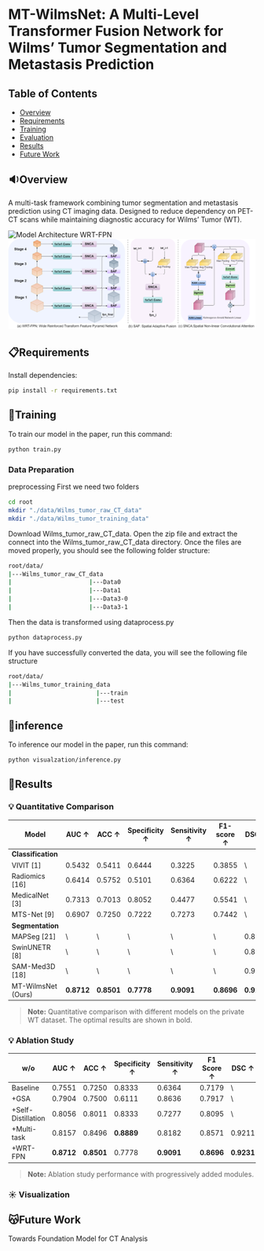 # MT-WilmsNet: A Multi-Level Transformer Fusion Network for Wilms’ Tumor Segmentation and Metastasis Prediction

## Table of Contents
- [Overview](#overview)
- [Requirements](#requirements)
- [Training](#training)
- [Evaluation](#evaluation)
- [Results](#results)
- [Future Work](#future-work)

## :sound:Overview
A multi-task framework combining tumor segmentation and metastasis prediction using CT imaging data. Designed to reduce dependency on PET-CT scans while maintaining diagnostic accuracy for Wilms’ Tumor (WT).

![Model Architecture](main.drawio.png)
WRT-FPN
![Model Architecture](WRT-FPN.drawio.png)

## :clipboard:Requirements
Install dependencies:
```bash
pip install -r requirements.txt
```
## :rainbow:Training
To train our model in the paper, run this command:
```bash
python train.py
```
### Data Preparation
preprocessing
First we need two folders
```bash
cd root
mkdir "./data/Wilms_tumor_raw_CT_data"
mkdir "./data/Wilms_tumor_training_data"
```
Download Wilms_tumor_raw_CT_data. Open the zip file and extract the connect into the Wilms_tumor_raw_CT_data directory. Once the files are moved properly, you should see the following folder structure:
```bash
root/data/
|---Wilms_tumor_raw_CT_data
|                      |---Data0
|                      |---Data1
|                      |---Data3-0
|                      |---Data3-1

```
Then the data is transformed using dataprocess.py
```bash
python dataprocess.py
```
If you have successfully converted the data, you will see the following file structure
```bash
root/data/
|---Wilms_tumor_training_data
|                        |---train
|                        |---test
```
## :star2:inference
To inference our model in the paper, run this command:
```bash
python visualzation/inference.py
```

## :page_with_curl:Results
### 💡 Quantitative Comparison
| Model               | AUC ↑ | ACC ↑ | Specificity ↑ | Sensitivity ↑ | F1-score ↑ | DSC ↑ | JI↑ | ASD ↓ | HD95 ↓ |
|---------------------|-------|-------|---------------|---------------|------------|-------|-----|-------|--------|
| **Classification**  |       |       |               |               |            |       |     |       |        |
| VIVIT [1]           | 0.5432| 0.5411| 0.6444        | 0.3225        | 0.3855     | \     | \   | \     | \      |
| Radiomics [16]      | 0.6414| 0.5752| 0.5101        | 0.6364        | 0.6222     | \     | \   | \     | \      |
| MedicalNet [3]      | 0.7313| 0.7013| 0.8052        | 0.4477        | 0.5541     | \     | \   | \     | \      |
| MTS-Net [9]         | 0.6907| 0.7250| 0.7222        | 0.7273        | 0.7442     | \     | \   | \     | \      |
| **Segmentation**    |       |       |               |               |            |       |     |       |        |
| MAPSeg [21]         | \     | \     | \             | \             | \          | 0.8543| 0.7491| 4.2043| 27.7468|
| SwinUNETR [8]       | \     | \     | \             | \             | \          | 0.8861| 0.8104| 3.3934| 14.6179|
| SAM-Med3D [18]      | \     | \     | \             | \             | \          | 0.9225| 0.8574| 0.6931| 2.9094|
| MT-WilmsNet (Ours)  | **0.8712**| **0.8501**| **0.7778**    | **0.9091**    | **0.8696** | **0.9231**| **0.8597**| **0.6452**| **2.7188**|

> **Note:** Quantitative comparison with different models on the private WT dataset. The optimal results are shown in bold.


 ### 💡 Ablation Study
 | w/o | AUC ↑ | ACC ↑ | Specificity ↑ | Sensitivity ↑ | F1 Score ↑ | DSC ↑ | JI ↑ | ASD ↓ | HD95 ↓ |
|-----|-------|-------|---------------|---------------|------------|-------|------|-------|--------|
| Baseline | 0.7551 | 0.7250 | 0.8333 | 0.6364 | 0.7179 | \     | \    | \    | \    |
| +GSA | 0.7904 | 0.7500 | 0.6111 | 0.8636 | 0.7917 | \     | \    | \    | \    |
| +Self-Distillation | 0.8056 | 0.8011 | 0.8333 | 0.7277 | 0.8095 | \     | \    | \    | \    |
| +Multi-task | 0.8157 | 0.8496 | **0.8889** | 0.8182 | 0.8571 | 0.9211 | 0.8566 | 0.6699 | 2.7753 |
| +WRT-FPN | **0.8712** | **0.8501** | 0.7778 | **0.9091** | **0.8696** | **0.9231** | **0.8597** | **0.6452** | **2.7188** |

>  **Note:** Ablation study performance with progressively added modules.
  ### :sunny: Visualization

## :kissing_cat:Future Work
Towards Foundation Model for CT Analysis
